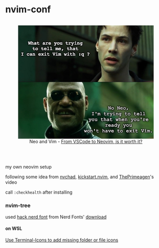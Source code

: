 # nvim-conf

<figure style="display: inline-block;">
  <img src="https://github.com/lexxx-c/gifs-n-memes/blob/main/vim-neo.jpg?raw=true" width="500" style="vertical-align: top;">
  <figcaption style="text-align: center; ">Neo and Vim - <a href="https://filiphalas.com/from-vscode-to-neovim">From VSCode to Neovim, is it worth it?</a></figcaption>
</figure>

<br>
<br>
<br>

my own neovim setup

following some idea from [nvchad](https://github.com/NvChad/NvChad), [kickstart.nvim](https://github.com/nvim-lua/kickstart.nvim), and [ThePrimeagen](https://youtu.be/w7i4amO_zaE?si=jGSjBLaKByUanktG)'s video


call `:checkhealth` after installing


### nvim-tree

used [hack nerd font](https://github.com/ryanoasis/nerd-fonts/releases/download/v3.1.1/Hack.zip) from Nerd Fonts' [download](https://www.nerdfonts.com/font-downloads)

#### on WSL
[Use Terminal-Icons to add missing folder or file icons](https://learn.microsoft.com/en-us/windows/terminal/tutorials/custom-prompt-setup#use-terminal-icons-to-add-missing-folder-or-file-icons)


